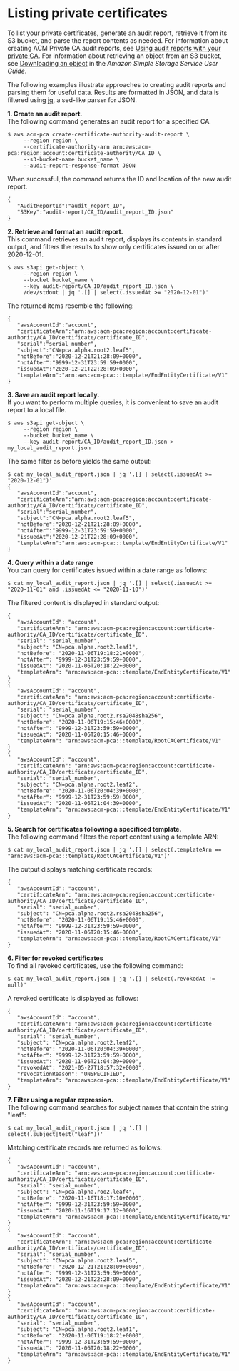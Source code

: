 # Listing private certificates<a name="PcaListCerts"></a>

To list your private certificates, generate an audit report, retrieve it from its S3 bucket, and parse the report contents as needed\. For information about creating ACM Private CA audit reports, see [Using audit reports with your private CA](PcaAuditReport.md)\. For information about retrieving an object from an S3 bucket, see [Downloading an object](https://docs.aws.amazon.com/AmazonS3/latest/user-guide/download-objects.html) in the *Amazon Simple Storage Service User Guide*\.

The following examples illustrate approaches to creating audit reports and parsing them for useful data\. Results are formatted in JSON, and data is filtered using [jq](https://stedolan.github.io/jq/), a sed\-like parser for JSON\.

**1\. Create an audit report\.**  
The following command generates an audit report for a specified CA\. 

```
$ aws acm-pca create-certificate-authority-audit-report \
     --region region \     
     --certificate-authority-arn arn:aws:acm-pca:region:account:certificate-authority/CA_ID \
     --s3-bucket-name bucket_name \
     --audit-report-response-format JSON
```

When successful, the command returns the ID and location of the new audit report\.

```
{
   "AuditReportId":"audit_report_ID",
   "S3Key":"audit-report/CA_ID/audit_report_ID.json"
}
```

**2\. Retrieve and format an audit report\.**  
This command retrieves an audit report, displays its contents in standard output, and filters the results to show only certificates issued on or after 2020\-12\-01\.

```
$ aws s3api get-object \
     --region region \
     --bucket bucket_name \
     --key audit-report/CA_ID/audit_report_ID.json \
     /dev/stdout | jq '.[] | select(.issuedAt >= "2020-12-01")'
```

The returned items resemble the following:

```
{
   "awsAccountId":"account",
   "certificateArn":"arn:aws:acm-pca:region:account:certificate-authority/CA_ID/certificate/certificate_ID",
   "serial":"serial_number",
   "subject":"CN=pca.alpha.root2.leaf5",
   "notBefore":"2020-12-21T21:28:09+0000",
   "notAfter":"9999-12-31T23:59:59+0000",
   "issuedAt":"2020-12-21T22:28:09+0000",
   "templateArn":"arn:aws:acm-pca:::template/EndEntityCertificate/V1"
}
```

**3\. Save an audit report locally\.**  
If you want to perform multiple queries, it is convenient to save an audit report to a local file\.

```
$ aws s3api get-object \
     --region region \
     --bucket bucket_name \
     --key audit-report/CA_ID/audit_report_ID.json > my_local_audit_report.json
```

The same filter as before yields the same output:

```
$ cat my_local_audit_report.json | jq '.[] | select(.issuedAt >= "2020-12-01")'
{
   "awsAccountId":"account",
   "certificateArn":"arn:aws:acm-pca:region:account:certificate-authority/CA_ID/certificate/certificate_ID",
   "serial":"serial_number",
   "subject":"CN=pca.alpha.root2.leaf5",
   "notBefore":"2020-12-21T21:28:09+0000",
   "notAfter":"9999-12-31T23:59:59+0000",
   "issuedAt":"2020-12-21T22:28:09+0000",
   "templateArn":"arn:aws:acm-pca:::template/EndEntityCertificate/V1"
}
```

**4\. Query within a date range**  
You can query for certificates issued within a date range as follows:

```
$ cat my_local_audit_report.json | jq '.[] | select(.issuedAt >= "2020-11-01" and .issuedAt <= "2020-11-10")'
```

The filtered content is displayed in standard output:

```
{
   "awsAccountId": "account",
   "certificateArn": "arn:aws:acm-pca:region:account:certificate-authority/CA_ID/certificate/certificate_ID",
   "serial": "serial_number",
   "subject": "CN=pca.alpha.root2.leaf1",
   "notBefore": "2020-11-06T19:18:21+0000",
   "notAfter": "9999-12-31T23:59:59+0000",
   "issuedAt": "2020-11-06T20:18:22+0000",
   "templateArn": "arn:aws:acm-pca:::template/EndEntityCertificate/V1"
}
{
   "awsAccountId": "account",
   "certificateArn": "arn:aws:acm-pca:region:account:certificate-authority/CA_ID/certificate/certificate_ID",
   "serial": "serial_number",
   "subject": "CN=pca.alpha.root2.rsa2048sha256",
   "notBefore": "2020-11-06T19:15:46+0000",
   "notAfter": "9999-12-31T23:59:59+0000",
   "issuedAt": "2020-11-06T20:15:46+0000",
   "templateArn": "arn:aws:acm-pca:::template/RootCACertificate/V1"
}
{
   "awsAccountId": "account",
   "certificateArn": "arn:aws:acm-pca:region:account:certificate-authority/CA_ID/certificate/certificate_ID",
   "serial": "serial_number",
   "subject": "CN=pca.alpha.root2.leaf2",
   "notBefore": "2020-11-06T20:04:39+0000",
   "notAfter": "9999-12-31T23:59:59+0000",
   "issuedAt": "2020-11-06T21:04:39+0000",
   "templateArn": "arn:aws:acm-pca:::template/EndEntityCertificate/V1"
}
```

**5\. Search for certificates following a specificed template\.**  
The following command filters the report content using a template ARN:

```
$ cat my_local_audit_report.json | jq '.[] | select(.templateArn == "arn:aws:acm-pca:::template/RootCACertificate/V1")'
```

The output displays matching certificate records:

```
{
   "awsAccountId": "account",
   "certificateArn": "arn:aws:acm-pca:region:account:certificate-authority/CA_ID/certificate/certificate_ID",
   "serial": "serial_number",
   "subject": "CN=pca.alpha.root2.rsa2048sha256",
   "notBefore": "2020-11-06T19:15:46+0000",
   "notAfter": "9999-12-31T23:59:59+0000",
   "issuedAt": "2020-11-06T20:15:46+0000",
   "templateArn": "arn:aws:acm-pca:::template/RootCACertificate/V1"
}
```

**6\. Filter for revoked certificates**  
To find all revoked certificates, use the following command:

```
$ cat my_local_audit_report.json | jq '.[] | select(.revokedAt != null)'
```

A revoked certificate is displayed as follows:

```
{
   "awsAccountId": "account",
   "certificateArn": "arn:aws:acm-pca:region:account:certificate-authority/CA_ID/certificate/certificate_ID",
   "serial": "serial_number",
   "subject": "CN=pca.alpha.root2.leaf2",
   "notBefore": "2020-11-06T20:04:39+0000",
   "notAfter": "9999-12-31T23:59:59+0000",
   "issuedAt": "2020-11-06T21:04:39+0000",
   "revokedAt": "2021-05-27T18:57:32+0000",
   "revocationReason": "UNSPECIFIED",
   "templateArn": "arn:aws:acm-pca:::template/EndEntityCertificate/V1"
}
```

**7\. Filter using a regular expression\.**  
The following command searches for subject names that contain the string "leaf":

```
$ cat my_local_audit_report.json | jq '.[] | select(.subject|test("leaf"))'
```

Matching certificate records are returned as follows:

```
{
   "awsAccountId": "account",
   "certificateArn": "arn:aws:acm-pca:region:account:certificate-authority/CA_ID/certificate/certificate_ID",
   "serial": "serial_number",
   "subject": "CN=pca.alpha.roo2.leaf4",
   "notBefore": "2020-11-16T18:17:10+0000",
   "notAfter": "9999-12-31T23:59:59+0000",
   "issuedAt": "2020-11-16T19:17:12+0000",
   "templateArn": "arn:aws:acm-pca:::template/EndEntityCertificate/V1"
}
{
   "awsAccountId": "account",
   "certificateArn": "arn:aws:acm-pca:region:account:certificate-authority/CA_ID/certificate/certificate_ID",
   "serial": "serial_number",
   "subject": "CN=pca.alpha.root2.leaf5",
   "notBefore": "2020-12-21T21:28:09+0000",
   "notAfter": "9999-12-31T23:59:59+0000",
   "issuedAt": "2020-12-21T22:28:09+0000",
   "templateArn": "arn:aws:acm-pca:::template/EndEntityCertificate/V1"
}
{
   "awsAccountId": "account",
   "certificateArn": "arn:aws:acm-pca:region:account:certificate-authority/CA_ID/certificate/certificate_ID",
   "serial": "serial_number",
   "subject": "CN=pca.alpha.root2.leaf1",
   "notBefore": "2020-11-06T19:18:21+0000",
   "notAfter": "9999-12-31T23:59:59+0000",
   "issuedAt": "2020-11-06T20:18:22+0000",
   "templateArn": "arn:aws:acm-pca:::template/EndEntityCertificate/V1"
}
```